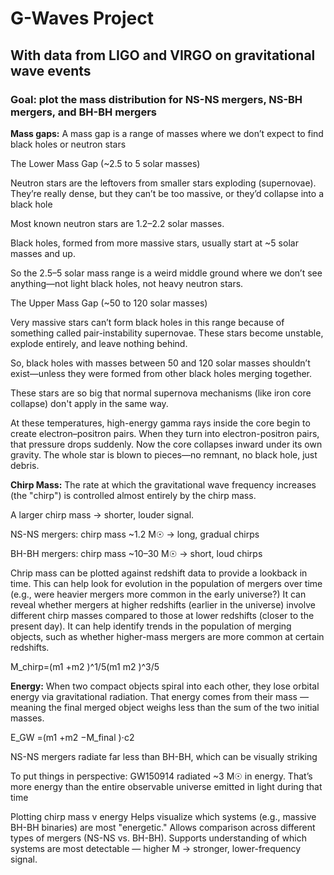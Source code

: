 # G-Waves Project
## With data from LIGO and VIRGO on gravitational wave events
### Goal: plot the mass distribution for NS-NS mergers, NS-BH mergers, and BH-BH mergers

**Mass gaps:**
A mass gap is a range of masses where we don’t expect to find black holes or neutron stars 

The Lower Mass Gap (~2.5 to 5 solar masses) 

Neutron stars are the leftovers from smaller stars exploding (supernovae). They’re really dense, but they can’t be too massive, or they’d collapse into a black hole 

Most known neutron stars are 1.2–2.2 solar masses. 

Black holes, formed from more massive stars, usually start at ~5 solar masses and up. 

So the 2.5–5 solar mass range is a weird middle ground where we don’t see anything—not light black holes, not heavy neutron stars. 

The Upper Mass Gap (~50 to 120 solar masses) 

Very massive stars can’t form black holes in this range because of something called pair-instability supernovae. These stars become unstable, explode entirely, and leave nothing behind. 

So, black holes with masses between 50 and 120 solar masses shouldn’t exist—unless they were formed from other black holes merging together. 

These stars are so big that normal supernova mechanisms (like iron core collapse) don't apply in the same way. 

At these temperatures, high-energy gamma rays inside the core begin to create electron–positron pairs. When they turn into electron-positron pairs, that pressure drops suddenly. Now the core collapses inward under its own gravity. The whole star is blown to pieces—no remnant, no black hole, just debris. 

**Chirp Mass:**
The rate at which the gravitational wave frequency increases (the "chirp") is controlled almost entirely by the chirp mass. 

A larger chirp mass → shorter, louder signal. 

NS-NS mergers: chirp mass ~1.2 M☉ → long, gradual chirps 

BH-BH mergers: chirp mass ~10–30 M☉ → short, loud chirps 

Chrip mass can be plotted against redshift data to provide a lookback in time. This can help look for evolution in the population of mergers over time (e.g., were heavier mergers more common in the early universe?) 
It can reveal whether mergers at higher redshifts (earlier in the universe) involve different chirp masses compared to those at lower redshifts (closer to the present day).
It can help identify trends in the population of merging objects, such as whether higher-mass mergers are more common at certain redshifts.

M_chirp=(m1 +m2 )^1/5(m1 m2 )^3/5   

**Energy:**
When two compact objects spiral into each other, they lose orbital energy via gravitational radiation. That energy comes from their mass — meaning the final merged object weighs less than the sum of the two initial masses. 

E_GW =(m1 +m2 −M_final )⋅c2 

NS-NS mergers radiate far less than BH-BH, which can be visually striking 

To put things in perspective: GW150914 radiated ~3 M☉ in energy. That’s more energy than the entire observable universe emitted in light during that time 

Plotting chirp mass v energy Helps visualize which systems (e.g., massive BH-BH binaries) are most "energetic."
Allows comparison across different types of mergers (NS-NS vs. BH-BH).
Supports understanding of which systems are most detectable — higher M → stronger, lower-frequency signal.
